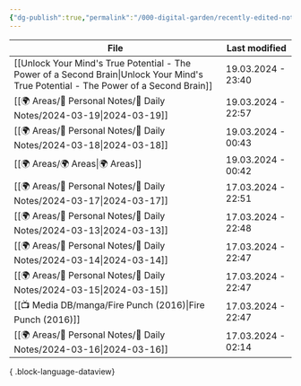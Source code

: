 ```yaml
---
{"dg-publish":true,"permalink":"/000-digital-garden/recently-edited-notes/","dgPassFrontmatter":true,"noteIcon":"3","created":"2023-12-14T09:05:52.599+05:30","updated":"2023-12-14T09:12:44.868+05:30"}
---
```


| File                                                                                                                                    | Last modified      |
| --------------------------------------------------------------------------------------------------------------------------------------- | ------------------ |
| [[Unlock Your Mind's True Potential - The Power of a Second Brain\|Unlock Your Mind's True Potential - The Power of a Second Brain]] | 19.03.2024 - 23:40 |
| [[🌍 Areas/📧 Personal Notes/📓 Daily Notes/2024-03-19\|2024-03-19]]                                                                 | 19.03.2024 - 22:57 |
| [[🌍 Areas/📧 Personal Notes/📓 Daily Notes/2024-03-18\|2024-03-18]]                                                                 | 19.03.2024 - 00:43 |
| [[🌍 Areas/🌍 Areas\|🌍 Areas]]                                                                                                      | 19.03.2024 - 00:42 |
| [[🌍 Areas/📧 Personal Notes/📓 Daily Notes/2024-03-17\|2024-03-17]]                                                                 | 17.03.2024 - 22:51 |
| [[🌍 Areas/📧 Personal Notes/📓 Daily Notes/2024-03-13\|2024-03-13]]                                                                 | 17.03.2024 - 22:48 |
| [[🌍 Areas/📧 Personal Notes/📓 Daily Notes/2024-03-14\|2024-03-14]]                                                                 | 17.03.2024 - 22:47 |
| [[🌍 Areas/📧 Personal Notes/📓 Daily Notes/2024-03-15\|2024-03-15]]                                                                 | 17.03.2024 - 22:47 |
| [[📺 Media DB/manga/Fire Punch (2016)\|Fire Punch (2016)]]                                                                           | 17.03.2024 - 22:47 |
| [[🌍 Areas/📧 Personal Notes/📓 Daily Notes/2024-03-16\|2024-03-16]]                                                                 | 17.03.2024 - 02:14 |

{ .block-language-dataview}